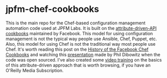 # jpfm-chef-cookbooks
This is the main repo for the Chef-based configuration management automation code used at JPFM Labs. It is built on the [attribute-driven-API cookbooks](https://github.com/facebook/chef-cookbooks) maintained by Facebook. This model for using configuration management is not the typical way people use Ansible, Chef, Puppet, etc. Also, this model for using Chef is not the traditional way most people use Chef. It's worth reading this post on the [History of the Facebook Chef Cookbooks](https://engineering.fb.com/2016/04/15/core-data/facebook-chef-cookbooks/) and watching this [presentation](https://www.youtube.com/watch?v=-YtZiVxEiJ8) made by Phil Dibowitz when the code was open sourced. I've also created some [video training](https://www.oreilly.com/videos/learning-chef-for/9781491959442/) on the basics of this attribute-driven approach that is worth browsing, if you have an O'Reilly Media Subscription.

